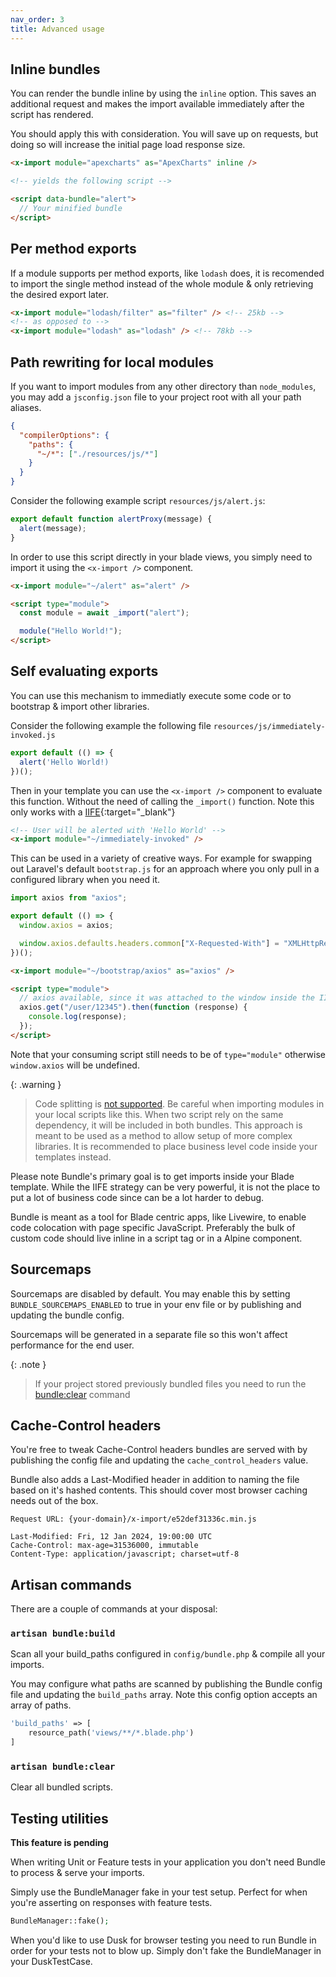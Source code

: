 ```yaml
---
nav_order: 3
title: Advanced usage
---
```


## Inline bundles

You can render the bundle inline by using the `inline` option. This saves an additional request and makes the import available immediately after the script has rendered.

You should apply this with consideration. You will save up on requests, but doing so will increase the initial page load response size.

```html
<x-import module="apexcharts" as="ApexCharts" inline />

<!-- yields the following script -->

<script data-bundle="alert">
  // Your minified bundle
</script>
```

## Per method exports

If a module supports per method exports, like `lodash` does, it is recomended to import the single method instead of the whole module & only retrieving the desired export later.

```html
<x-import module="lodash/filter" as="filter" /> <!-- 25kb -->
<!-- as opposed to -->
<x-import module="lodash" as="lodash" /> <!-- 78kb -->
```

## Path rewriting for local modules

If you want to import modules from any other directory than `node_modules`, you may add a `jsconfig.json` file to your project root with all your path aliases.

```json
{
  "compilerOptions": {
    "paths": {
      "~/*": ["./resources/js/*"]
    }
  }
}
```

Consider the following example script `resources/js/alert.js`:

```javascript
export default function alertProxy(message) {
  alert(message);
}
```

In order to use this script directly in your blade views, you simply need to import it using the `<x-import />` component.

```html
<x-import module="~/alert" as="alert" />

<script type="module">
  const module = await _import("alert");

  module("Hello World!");
</script>
```

## Self evaluating exports

You can use this mechanism to immediatly execute some code or to bootstrap & import other libraries.

Consider the following example the following file `resources/js/immediately-invoked.js`

```javascript
export default (() => {
  alert('Hello World!)
})();
```

Then in your template you can use the `<x-import />` component to evaluate this function. Without the need of calling the `_import()` function. Note this only works with a [IIFE](https://developer.mozilla.org/en-US/docs/Glossary/IIFE){:target="\_blank"}

```html
<!-- User will be alerted with 'Hello World' -->
<x-import module="~/immediately-invoked" />
```

This can be used in a variety of creative ways. For example for swapping out Laravel's default `bootstrap.js` for an approach where you only pull in a configured library when you need it.

```javascript
import axios from "axios";

export default (() => {
  window.axios = axios;

  window.axios.defaults.headers.common["X-Requested-With"] = "XMLHttpRequest";
})();
```

```html
<x-import module="~/bootstrap/axios" as="axios" />

<script type="module">
  // axios available, since it was attached to the window inside the IIFE
  axios.get("/user/12345").then(function (response) {
    console.log(response);
  });
</script>
```

Note that your consuming script still needs to be of `type="module"` otherwise `window.axios` will be undefined.

{: .warning }

> Code splitting is [not supported](https://laravel-bundle.dev/caveats.html#code-splitting). Be careful when importing modules in your local scripts like this. When two script rely on the same dependency, it will be included in both bundles. This approach is meant to be used as a method to allow setup of more complex libraries. It is recommended to place business level code inside your templates instead.

Please note Bundle's primary goal is to get imports inside your Blade template. While the IIFE strategy can be very powerful, it is not the place to put a lot of business code since can be a lot harder to debug.

Bundle is meant as a tool for Blade centric apps, like Livewire, to enable code colocation with page specific JavaScript. Preferably the bulk of custom code should live inline in a script tag or in a Alpine component.

## Sourcemaps

Sourcemaps are disabled by default. You may enable this by setting `BUNDLE_SOURCEMAPS_ENABLED` to true in your env file or by publishing and updating the bundle config.

Sourcemaps will be generated in a separate file so this won't affect performance for the end user.

{: .note }

> If your project stored previously bundled files you need to run the [bundle:clear](https://laravel-bundle.dev/advanced-usage.html#artisan-bundleclear) command

## Cache-Control headers

You're free to tweak Cache-Control headers bundles are served with by publishing the config file and updating the `cache_control_headers` value.

Bundle also adds a Last-Modified header in addition to naming the file based on it's hashed contents. This should cover most browser caching needs out of the box.

```
Request URL: {your-domain}/x-import/e52def31336c.min.js

Last-Modified: Fri, 12 Jan 2024, 19:00:00 UTC
Cache-Control: max-age=31536000, immutable
Content-Type: application/javascript; charset=utf-8
```

## Artisan commands

There are a couple of commands at your disposal:

### `artisan bundle:build`

Scan all your build_paths configured in `config/bundle.php` & compile all your imports.

You may configure what paths are scanned by publishing the Bundle config file and updating the `build_paths` array. Note this config option accepts an array of paths.

```php
'build_paths' => [
    resource_path('views/**/*.blade.php')
]
```

### `artisan bundle:clear`

Clear all bundled scripts.

## Testing utilities

**This feature is pending**

When writing Unit or Feature tests in your application you don't need Bundle to process & serve your imports.

Simply use the BundleManager fake in your test setup. Perfect for when you're asserting on responses with feature tests.

```php
BundleManager::fake();
```

When you'd like to use Dusk for browser testing you need to run Bundle in order for your tests not to blow up. Simply don't fake the BundleManager in your DuskTestCase.
